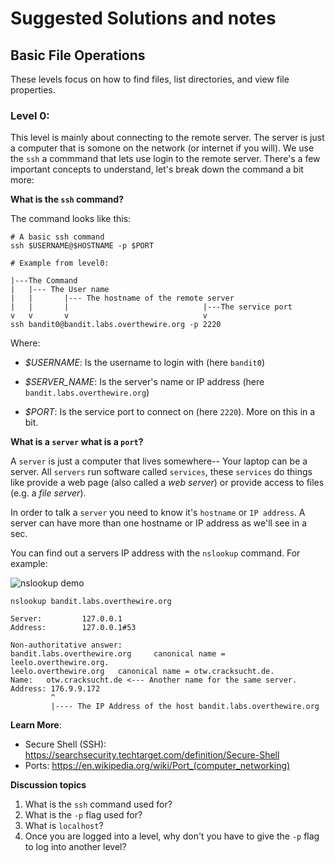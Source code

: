 # Suggested Solutions and notes

## Basic File Operations

These levels focus on how to find files, list directories, and view file
properties.

### Level 0:

This level is mainly about connecting to the remote server. The server is
just a computer that is somone on the network (or internet if you will). We
use the `ssh` a commmand that lets use login to the remote server. There's a few
important concepts to understand, let's break down the command a bit more:

**What is the `ssh` command?**

The command looks like this:

```
# A basic ssh command
ssh $USERNAME@$HOSTNAME -p $PORT

# Example from level0:

|---The Command 
|   |--- The User name
|   |       |--- The hostname of the remote server
|   |       |                              |---The service port
v   v       v                              v
ssh bandit0@bandit.labs.overthewire.org -p 2220
````
Where:

* *$USERNAME*: Is the username to login with (here `bandit0`)
* *$SERVER_NAME*: Is the server's name or IP address (here `bandit.labs.overthewire.org`)

* *$PORT*: Is the service port to connect on (here `2220`). More on this in a bit.

**What is a `server` what is a `port`?**

A `server` is just a computer that lives somewhere-- Your laptop can be a
server. All `servers` run software called `services`, these `services` do
things like provide a web page (also called a *web server*) or provide access
to files (e.g. a *file server*).

In order to talk a `server` you need to know it's `hostname` or `IP address`.
A server can have more than one hostname or IP address as we'll see in a sec.

You can find out a servers IP address with the `nslookup` command. For
example:

![nslookup demo](img/nslookup.gif)

```
nslookup bandit.labs.overthewire.org

Server:         127.0.0.1
Address:        127.0.0.1#53

Non-authoritative answer:
bandit.labs.overthewire.org     canonical name = leelo.overthewire.org.
leelo.overthewire.org   canonical name = otw.cracksucht.de.
Name:   otw.cracksucht.de <--- Another name for the same server.
Address: 176.9.9.172 
         ^
         |---- The IP Address of the host bandit.labs.overthewire.org
```
**Learn More**:
* Secure Shell (SSH): https://searchsecurity.techtarget.com/definition/Secure-Shell
* Ports: https://en.wikipedia.org/wiki/Port_(computer_networking)

 

**Discussion topics**

1. What is the `ssh` command used for?
2. What is the `-p` flag used for?
3. What is `localhost`?
4. Once you are logged into a level, why don't you have to give the `-p` flag to log into another level?